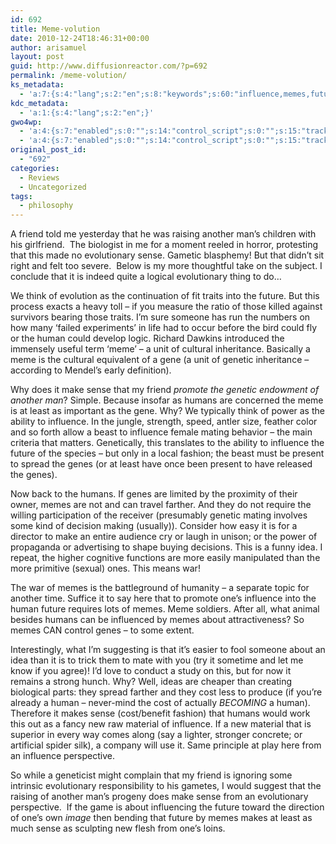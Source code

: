 ```yaml
---
id: 692
title: Meme-volution
date: 2010-12-24T18:46:31+00:00
author: arisamuel
layout: post
guid: http://www.diffusionreactor.com/?p=692
permalink: /meme-volution/
ks_metadata:
  - 'a:7:{s:4:"lang";s:2:"en";s:8:"keywords";s:60:"influence,memes,future,sense,evolutionary,genes,human,humans";s:19:"keywords_autoupdate";s:1:"1";s:11:"description";s:157:"influence. In the jungle, strength, speed, antler size, feather color and so forth allow a beast to influence female mating behavior - the main criteria that";s:22:"description_autoupdate";s:1:"1";s:5:"title";s:0:"";s:6:"robots";s:12:"index,follow";}'
kdc_metadata:
  - 'a:1:{s:4:"lang";s:2:"en";}'
gwo4wp:
  - 'a:4:{s:7:"enabled";s:0:"";s:14:"control_script";s:0:"";s:15:"tracking_script";s:0:"";s:17:"conversion_script";s:0:"";}'
  - 'a:4:{s:7:"enabled";s:0:"";s:14:"control_script";s:0:"";s:15:"tracking_script";s:0:"";s:17:"conversion_script";s:0:"";}'
original_post_id:
  - "692"
categories:
  - Reviews
  - Uncategorized
tags:
  - philosophy
---
```

A friend told me yesterday that he was raising another man&#8217;s children with his girlfriend.  The biologist in me for a moment reeled in horror, protesting that this made no evolutionary sense. Gametic blasphemy! But that didn&#8217;t sit right and felt too severe.  Below is my more thoughtful take on the subject. I conclude that it is indeed quite a logical evolutionary thing to do&#8230;

We think of evolution as the continuation of fit traits into the future. But this process exacts a heavy toll &#8211; if you measure the ratio of those killed against survivors bearing those traits. I&#8217;m sure someone has run the numbers on how many &#8216;failed experiments&#8217; in life had to occur before the bird could fly or the human could develop logic. Richard Dawkins introduced the immensely useful term &#8216;meme&#8217; &#8211; a unit of cultural inheritance. Basically a meme is the cultural equivalent of a gene (a unit of genetic inheritance &#8211; according to Mendel&#8217;s early definition).

Why does it make sense that my friend _promote the genetic endowment of another man_? Simple. Because insofar as humans are concerned the meme is at least as important as the gene. Why? We typically think of power as the ability to influence. In the jungle, strength, speed, antler size, feather color and so forth allow a beast to influence female mating behavior &#8211; the main criteria that matters. Genetically, this translates to the ability to influence the future of the species &#8211; but only in a local fashion; the beast must be present to spread the genes (or at least have once been present to have released the genes).

Now back to the humans. If genes are limited by the proximity of their owner, memes are not and can travel farther. And they do not require the willing participation of the receiver (presumably genetic mating involves some kind of decision making (usually)). Consider how easy it is for a director to make an entire audience cry or laugh in unison; or the power of propaganda or advertising to shape buying decisions. This is a funny idea. I repeat, the higher cognitive functions are more easily manipulated than the more primitive (sexual) ones. This means war!

The war of memes is the battleground of humanity &#8211; a separate topic for another time. Suffice it to say here that to promote one&#8217;s influence into the human future requires lots of memes. Meme soldiers. After all, what animal besides humans can be influenced by memes about attractiveness? So memes CAN control genes &#8211; to some extent.

Interestingly, what I&#8217;m suggesting is that it&#8217;s easier to fool someone about an idea than it is to trick them to mate with you (try it sometime and let me know if you agree)! I&#8217;d love to conduct a study on this, but for now it remains a strong hunch. Why? Well, ideas are cheaper than creating biological parts: they spread farther and they cost less to produce (if you&#8217;re already a human &#8211; never-mind the cost of actually _BECOMING_ a human). Therefore it makes sense (cost/benefit fashion) that humans would work this out as a fancy new raw material of influence. If a new material that is superior in every way comes along (say a lighter, stronger concrete; or artificial spider silk), a company will use it. Same principle at play here from an influence perspective.

So while a geneticist might complain that my friend is ignoring some intrinsic evolutionary responsibility to his gametes, I would suggest that the raising of another man&#8217;s progeny does make sense from an evolutionary perspective.  If the game is about influencing the future toward the direction of one&#8217;s own _image_ then bending that future by memes makes at least as much sense as sculpting new flesh from one&#8217;s loins.